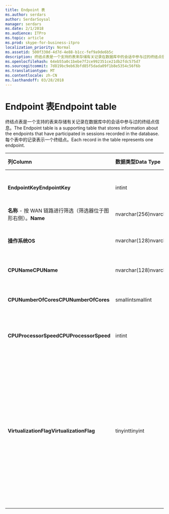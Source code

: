 ```yaml
---
title: Endpoint 表
ms.author: serdars
author: SerdarSoysal
manager: serdars
ms.date: 2/1/2018
ms.audience: ITPro
ms.topic: article
ms.prod: skype-for-business-itpro
localization_priority: Normal
ms.assetid: 500f330d-4d7d-4e88-b1cc-fef9a9de6b5c
description: 终结点表是一个支持的表来存储有关记录在数据库中的会话中参与过的终结点信息。 每个表中的记录表示一个终结点。
ms.openlocfilehash: 64eb55a0c1bebe7f2ce992351ce21db2fdc575d7
ms.sourcegitcommit: 7d819bc9eb63bfd85f5dada09f1b8e5354c56f6b
ms.translationtype: MT
ms.contentlocale: zh-CN
ms.lasthandoff: 03/28/2018
---
```

# <a name="endpoint-table"></a><span data-ttu-id="4d2bd-104">Endpoint 表</span><span class="sxs-lookup"><span data-stu-id="4d2bd-104">Endpoint table</span></span>
 
<span data-ttu-id="4d2bd-105">终结点表是一个支持的表来存储有关记录在数据库中的会话中参与过的终结点信息。</span><span class="sxs-lookup"><span data-stu-id="4d2bd-105">The Endpoint table is a supporting table that stores information about the endpoints that have participated in sessions recorded in the database.</span></span> <span data-ttu-id="4d2bd-106">每个表中的记录表示一个终结点。</span><span class="sxs-lookup"><span data-stu-id="4d2bd-106">Each record in the table represents one endpoint.</span></span>
  
|<span data-ttu-id="4d2bd-107">**列**</span><span class="sxs-lookup"><span data-stu-id="4d2bd-107">**Column**</span></span>|<span data-ttu-id="4d2bd-108">**数据类型**</span><span class="sxs-lookup"><span data-stu-id="4d2bd-108">**Data Type**</span></span>|<span data-ttu-id="4d2bd-109">**键/索引**</span><span class="sxs-lookup"><span data-stu-id="4d2bd-109">**Key/Index**</span></span>|<span data-ttu-id="4d2bd-110">**详细信息**</span><span class="sxs-lookup"><span data-stu-id="4d2bd-110">**Details**</span></span>|
|:-----|:-----|:-----|:-----|
|<span data-ttu-id="4d2bd-111">**EndpointKey**</span><span class="sxs-lookup"><span data-stu-id="4d2bd-111">**EndpointKey**</span></span> <br/> |<span data-ttu-id="4d2bd-112">int</span><span class="sxs-lookup"><span data-stu-id="4d2bd-112">int</span></span>  <br/> |<span data-ttu-id="4d2bd-113">Primary</span><span class="sxs-lookup"><span data-stu-id="4d2bd-113">Primary</span></span>  <br/> |<span data-ttu-id="4d2bd-114">标识此终结点的唯一编号。</span><span class="sxs-lookup"><span data-stu-id="4d2bd-114">Unique number identifying this endpoint.</span></span>  <br/> |
|<span data-ttu-id="4d2bd-115">**名称** - 按 WAN 链路进行筛选（筛选器位于图形右侧）。</span><span class="sxs-lookup"><span data-stu-id="4d2bd-115">**Name**</span></span> <br/> |<span data-ttu-id="4d2bd-116">nvarchar(256)</span><span class="sxs-lookup"><span data-stu-id="4d2bd-116">nvarchar(256)</span></span>  <br/> |<span data-ttu-id="4d2bd-117">唯一</span><span class="sxs-lookup"><span data-stu-id="4d2bd-117">Unique</span></span>  <br/> |<span data-ttu-id="4d2bd-118">终结点名称。</span><span class="sxs-lookup"><span data-stu-id="4d2bd-118">Endpoint name.</span></span>  <br/> |
|<span data-ttu-id="4d2bd-119">**操作系统**</span><span class="sxs-lookup"><span data-stu-id="4d2bd-119">**OS**</span></span> <br/> |<span data-ttu-id="4d2bd-120">nvarchar(128)</span><span class="sxs-lookup"><span data-stu-id="4d2bd-120">nvarchar(128)</span></span>  <br/> | <br/> |<span data-ttu-id="4d2bd-121">操作系统 (OS) 的终结点。</span><span class="sxs-lookup"><span data-stu-id="4d2bd-121">Operating system (OS) of the endpoint.</span></span>  <br/> |
|<span data-ttu-id="4d2bd-122">**CPUName**</span><span class="sxs-lookup"><span data-stu-id="4d2bd-122">**CPUName**</span></span> <br/> |<span data-ttu-id="4d2bd-123">nvarchar(128)</span><span class="sxs-lookup"><span data-stu-id="4d2bd-123">nvarchar(128)</span></span>  <br/> ||<span data-ttu-id="4d2bd-124">CPU 的终结点名称。</span><span class="sxs-lookup"><span data-stu-id="4d2bd-124">CPU name of the endpoint.</span></span>  <br/> |
|<span data-ttu-id="4d2bd-125">**CPUNumberOfCores**</span><span class="sxs-lookup"><span data-stu-id="4d2bd-125">**CPUNumberOfCores**</span></span> <br/> |<span data-ttu-id="4d2bd-126">smallint</span><span class="sxs-lookup"><span data-stu-id="4d2bd-126">smallint</span></span>  <br/> ||<span data-ttu-id="4d2bd-127">终结点的 CPU 内核的数量。</span><span class="sxs-lookup"><span data-stu-id="4d2bd-127">Number of CPU cores of the endpoint.</span></span>  <br/> |
|<span data-ttu-id="4d2bd-128">**CPUProcessorSpeed**</span><span class="sxs-lookup"><span data-stu-id="4d2bd-128">**CPUProcessorSpeed**</span></span> <br/> |<span data-ttu-id="4d2bd-129">int</span><span class="sxs-lookup"><span data-stu-id="4d2bd-129">int</span></span>  <br/> ||<span data-ttu-id="4d2bd-130">终结点的 CPU 处理器速度。</span><span class="sxs-lookup"><span data-stu-id="4d2bd-130">CPU processor speed of the endpoint.</span></span>  <br/> |
|<span data-ttu-id="4d2bd-131">**VirtualizationFlag**</span><span class="sxs-lookup"><span data-stu-id="4d2bd-131">**VirtualizationFlag**</span></span> <br/> |<span data-ttu-id="4d2bd-132">tinyint</span><span class="sxs-lookup"><span data-stu-id="4d2bd-132">tinyint</span></span>  <br/> || <span data-ttu-id="4d2bd-133">位标志，指示系统将在虚拟化环境中运行：</span><span class="sxs-lookup"><span data-stu-id="4d2bd-133">Bit flag that indicates if the system is running in a virtualized environment:</span></span> <br/>  <span data-ttu-id="4d2bd-134">0x0000-无</span><span class="sxs-lookup"><span data-stu-id="4d2bd-134">0x0000 - None</span></span> <br/>  <span data-ttu-id="4d2bd-135">0x0001-HyperV</span><span class="sxs-lookup"><span data-stu-id="4d2bd-135">0x0001 - HyperV</span></span> <br/>  <span data-ttu-id="4d2bd-136">0x0002-VMWare</span><span class="sxs-lookup"><span data-stu-id="4d2bd-136">0x0002 - VMWare</span></span> <br/>  <span data-ttu-id="4d2bd-137">0x0004-虚拟 PC</span><span class="sxs-lookup"><span data-stu-id="4d2bd-137">0x0004 - Virtual PC</span></span> <br/>  <span data-ttu-id="4d2bd-138">0x0008-Xen 的 PC</span><span class="sxs-lookup"><span data-stu-id="4d2bd-138">0x0008 - Xen PC</span></span> <br/> |
   

